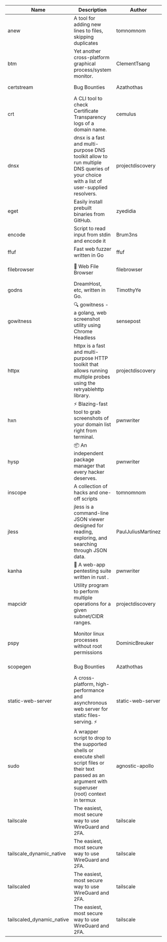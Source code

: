 | Name | Description | Author | Repository | Stars | Version | Updated | Size | SHA256SUM | B3SUM | Source | Language | License |
| ---- | ----------- | ------ | ---------- | ----- | ------- | ------- | ---- | --- | ------ | --------|-------- | ------- |
| anew | A tool for adding new lines to files, skipping duplicates | tomnomnom | [https://github.com/tomnomnom/anew](https://github.com/tomnomnom/anew) | 1144 | v0.1.1 | 2022-03-15T22:35:31Z | 1.48 MB | 018ce94bfb9337fe29c3089bee3dc21fc99d75315c9fd657e09c753f0421d6dc | 8969b90775932fe4fa96484ef5cebf3ba15939353e07017e7b1fce244591a100 | https://bin.ajam.dev/arm64_v8a_Android/anew | Go | MIT License |
| btm | Yet another cross-platform graphical process/system monitor. | ClementTsang | [https://github.com/ClementTsang/bottom](https://github.com/ClementTsang/bottom) | 8339 | 0.9.6 | 2023-08-27T01:43:44Z | 3.25 MB | ed7a169d216c00a9f0b0f6afb1c4e9864cc39c434027168440dc1f8c7cac369a | 52dc0e8e0058bf2dbf1334e67ee6eb10f8d63f76d91af97bdc2049d4a4a59e86 | https://bin.ajam.dev/arm64_v8a_Android/btm | Rust | MIT License |
| certstream |  Bug Bounties | Azathothas | [https://github.com/Azathothas/Arsenal](https://github.com/Azathothas/Arsenal) | 14 | null |  | 4.76 MB | e07207416df1e35443ade91c545b82cb5b2c8b4646d520040b06b601447b0568 | 04fdb49fe569bac9e69ff3983a400c67c812b6eb5dbf40fc9d3edd6538840e03 | https://bin.ajam.dev/arm64_v8a_Android/certstream | Shell | null |
| crt | A CLI tool to check Certificate Transparency logs of a domain name. | cemulus | [https://github.com/cemulus/crt](https://github.com/cemulus/crt) | 64 | v0.1.0 | 2022-03-08T21:41:54Z | 4.85 MB | 7a034e1a69ce0888d2e4ca387d2e6ff1ceeb918c669e42badcff5a35564217aa | 6ca8694035d8a455a65bed1def4ae1b346775ba72c77dd1d8e9c2a7d7735b3a8 | https://bin.ajam.dev/arm64_v8a_Android/crt | Go | Apache License 2.0 |
| dnsx | dnsx is a fast and multi-purpose DNS toolkit allow to run multiple DNS queries of your choice with a list of user-supplied resolvers. | projectdiscovery | [https://github.com/projectdiscovery/dnsx](https://github.com/projectdiscovery/dnsx) | 1844 | v1.1.6 | 2023-11-11T19:20:44Z | 26.22 MB | ef8d3e2bdbe8c98a7c5be1f05537ba637e2160dd0cff56afb292ca85fbf76eb7 | ea69a80893a0ba4dcbc18dbcacb0146614b68b79a3ad2719f04a2d7aa1beb3ef | https://bin.ajam.dev/arm64_v8a_Android/dnsx | Go | MIT License |
| eget | Easily install prebuilt binaries from GitHub. | zyedidia | [https://github.com/zyedidia/eget](https://github.com/zyedidia/eget) | 682 | v1.3.3 | 2023-02-22T05:15:46Z | 6.8 MB | 75dda989a64bb2fab29e70191b47d3154c88649dcf4e115d7998391b9430a259 | 50ca66a7e0b8754f7ed4a2775039d8c45cb07d2984d307bb94f1151c0cb89079 | https://bin.ajam.dev/arm64_v8a_Android/eget | Go | MIT License |
| encode | Script to read input from stdin and encode it | Brum3ns | [https://github.com/Brum3ns/encode](https://github.com/Brum3ns/encode) | 18 | null |  | 2.61 MB | 37c9e10f9fd426054c3496a8fddc37d918dc9aa57dd310390cf7d934a0afbbee | 04a611e0f2e97344f1088fc1c67983bec3f6f4a0754be5efcff06817304b865e | https://bin.ajam.dev/arm64_v8a_Android/encode | Go | MIT License |
| ffuf | Fast web fuzzer written in Go | ffuf | [https://github.com/ffuf/ffuf](https://github.com/ffuf/ffuf) | 10909 | v2.1.0 | 2023-09-16T12:23:19Z | 8.58 MB | 533d3200f0e3e211d0d83422ff26bf3ff209959e926147541837813da148f685 | 4b876d52fc0cf28b1ff098106275fa549d8282b73e5fd24a382f2daae4c1b754 | https://bin.ajam.dev/arm64_v8a_Android/ffuf | Go | MIT License |
| filebrowser | 📂 Web File Browser | filebrowser | [https://github.com/filebrowser/filebrowser](https://github.com/filebrowser/filebrowser) | 22516 | v2.27.0 | 2024-01-02T14:38:37Z | 13.94 MB | 4dac26e57afd8b1d53c702c39c08c2375963ac2893e0c00f6ea9676899ca77a5 | 77995c219657bafed76621a04ec239adfad2ad4c1ae331cd7d925a8b51c91acf | https://bin.ajam.dev/arm64_v8a_Android/filebrowser | Go | Apache License 2.0 |
| godns |  DreamHost, etc, written in Go. | TimothyYe | [https://github.com/TimothyYe/godns](https://github.com/TimothyYe/godns) | 1396 | v3.0.6 | 2024-01-25T15:49:38Z | 12.38 MB | 4d1f834a2a97e5f6ab61c9466b9db2890706e2c69070c46a8b8014de7964626c | 8d937783145854760782bc8e91a99b26fa05d79b2ee3dd3c948531db4a8b9bcc | https://bin.ajam.dev/arm64_v8a_Android/godns | Go | Apache License 2.0 |
| gowitness | 🔍 gowitness - a golang, web screenshot utility using Chrome Headless | sensepost | [https://github.com/sensepost/gowitness](https://github.com/sensepost/gowitness) | 2561 | 2.5.1 | 2023-10-29T11:11:30Z | 27.22 MB | 7c4af630a01d82575d530aecae8b4dd941adb77f01387c36868f68683b13d934 | 63a64b03f47bf800a70b11e4ee76b815f998e593f79398761cca1d313d9aff62 | https://bin.ajam.dev/arm64_v8a_Android/gowitness | Go | GNU General Public License v3.0 |
| httpx | httpx is a fast and multi-purpose HTTP toolkit that allows running multiple probes using the retryablehttp library. | projectdiscovery | [https://github.com/projectdiscovery/httpx](https://github.com/projectdiscovery/httpx) | 6420 | v1.3.9 | 2024-01-24T11:17:45Z | 42.14 MB | 47a673ca6092496272f2e73543c0f9d26a3179c83c8e284f057c6861373ba0f9 | 482e3c03710ba41f0b079d893824a5545d1c9884eb4af00d208a7b1c3dd97d8f | https://bin.ajam.dev/arm64_v8a_Android/httpx | Go | MIT License |
| hxn | ⚡ Blazing-fast tool to grab screenshots of your domain list right from terminal. | pwnwriter | [https://github.com/pwnwriter/haylxon](https://github.com/pwnwriter/haylxon) | 354 | v0.1.10 | 2024-01-09T15:11:15Z | 6.23 MB | 3d3b297f066245bae589faa4dfef56cc4b048261e25da2a5f79e645dc94a0ca8 | d925a36645b7b18ffd8c70a39dfc0029780ca7f56a37918ad89a3eb739c5c8b6 | https://bin.ajam.dev/arm64_v8a_Android/hxn | Rust | MIT License |
| hysp | 📦 An independent package manager that every hacker deserves. | pwnwriter | [https://github.com/pwnwriter/hysp](https://github.com/pwnwriter/hysp) | 398 | v0.1.2 | 2023-12-13T15:03:18Z | 3.4 MB | 521405ebfeb26807927a77858853e4987b9a976edda819dc61baca0e0c9ec4cb | f4cbdafa4c42e434137e1be24f91e98ee94f72741d1efa61d643c722f8086540 | https://bin.ajam.dev/arm64_v8a_Android/hysp | Rust | MIT License |
| inscope | A collection of hacks and one-off scripts | tomnomnom | [https://github.com/tomnomnom/hacks](https://github.com/tomnomnom/hacks) | 1990 | null |  | 1.87 MB | 4b58ff2179b5a711ae287c84383e3914a56bbb52ab0c074989819da35915ce84 | bb1cab81df281e0775a07b16889070605cecdf7b1b0dc627293b19d3750776e5 | https://bin.ajam.dev/arm64_v8a_Android/inscope | Go | null |
| jless | jless is a command-line JSON viewer designed for reading, exploring, and searching through JSON data. | PaulJuliusMartinez | [https://github.com/PaulJuliusMartinez/jless](https://github.com/PaulJuliusMartinez/jless) | 4335 | v0.9.0 | 2023-07-17T02:51:34Z | 1.83 MB | f95b2c666fcc770a829cc241b7ad2631bc41258d8afd9a9a0f5115635279098a | e54b6f5027f01876c0d6cff993c6e75a0be33eec0242601e2b969536ee99a627 | https://bin.ajam.dev/arm64_v8a_Android/jless | Rust | MIT License |
| kanha | 🦚 A web-app pentesting suite written in rust . | pwnwriter | [https://github.com/pwnwriter/kanha](https://github.com/pwnwriter/kanha) | 239 | v-v0.1.2 | 2023-10-17T16:42:52Z | 2.91 MB | e98b78edc697919a405311f1b4b317ffe0b6a6917eca32effa3c998529e29e4f | 16f9c9f6e31758be0255755f8066c843702e7c8a92383919b8760a116bfb5aff | https://bin.ajam.dev/arm64_v8a_Android/kanha | Rust | MIT License |
| mapcidr | Utility program to perform multiple operations for a given subnet/CIDR ranges. | projectdiscovery | [https://github.com/projectdiscovery/mapcidr](https://github.com/projectdiscovery/mapcidr) | 887 | v1.1.16 | 2023-11-23T07:59:56Z | 23.4 MB | 28978f76acc7e040c5c874a2ef23c41912df21de57925c07bbb2127eb96aaffd | cb430417c7ffbdd912d8a96ad60dc13783f311a31e8b1dc435b618e37acba50e | https://bin.ajam.dev/arm64_v8a_Android/mapcidr | Go | MIT License |
| pspy | Monitor linux processes without root permissions | DominicBreuker | [https://github.com/DominicBreuker/pspy](https://github.com/DominicBreuker/pspy) | 4350 | v1.2.1 | 2023-01-17T21:10:08Z | 3.65 MB | 453897798404dafb3a3029f5f194b47b49c7458df43897d171a90cd8894b77d9 | 17f60dda9c674fd3400a10dfcca6c15e2a582c9667101c368297ea5f27dca7fd | https://bin.ajam.dev/arm64_v8a_Android/pspy | Go | GNU General Public License v3.0 |
| scopegen |  Bug Bounties | Azathothas | [https://github.com/Azathothas/Arsenal](https://github.com/Azathothas/Arsenal) | 14 | null |  | 1.61 MB | 545aafe03d6f57a0a7b4824a3fabe45f2882935d8faf8ea219f206269bd29a1f | bf4ab1bca55993e2d8675212567dffb19ab7c613a03df8918b7f781d6ab3ab21 | https://bin.ajam.dev/arm64_v8a_Android/scopegen | Shell | null |
| static-web-server | A cross-platform, high-performance and asynchronous web server for static files-serving. ⚡ | static-web-server | [https://github.com/static-web-server/static-web-server](https://github.com/static-web-server/static-web-server) | 999 | v2.25.0 | 2024-01-23T00:03:19Z | 6.8 MB | c2f88a85c97bf9547466106633feee4c79378ee18624311b72798b235fff1237 | 10d6227ab1882bec3a376aaf5f63437a85ab1c915b5cfda7a7c55579ba8e6149 | https://bin.ajam.dev/arm64_v8a_Android/static-web-server | Rust | Apache License 2.0 |
| sudo | A wrapper script to drop to the supported shells or execute shell script files or their text passed as an argument with superuser (root) context in termux | agnostic-apollo | [https://github.com/agnostic-apollo/sudo](https://github.com/agnostic-apollo/sudo) | 65 | v0.2.0 | 2021-04-10T21:03:11Z | 250.38 kB | 9e56787b3ca489a9eb9e3a64f54944aa92c728d18576972ef7ef6bb10ca6462c | 261a7ec6cf5ed2fbc82f8128f2583eda7faeb8939b9e08143046f0b046e504ae | https://bin.ajam.dev/arm64_v8a_Android/sudo | Shell | MIT License |
| tailscale | The easiest, most secure way to use WireGuard and 2FA. | tailscale | [https://github.com/tailscale/tailscale](https://github.com/tailscale/tailscale) | 15212 | v1.58.2 | 2024-01-23T22:41:49Z | 10.92 MB | b4436d601a0a777d905590fcaf4eb55f45eb63a76e8459c513b0fa1d887b2a16 | ef80806ae45dd0d4f2bec4c59b202a4c9bd33e5c792b240a1a238c5e4364e1f1 | https://bin.ajam.dev/arm64_v8a_Android/tailscale | Go | BSD 3-Clause New or Revised License |
| tailscale_dynamic_native | The easiest, most secure way to use WireGuard and 2FA. | tailscale | [https://github.com/tailscale/tailscale](https://github.com/tailscale/tailscale) | 15212 | v1.58.2 | 2024-01-23T22:41:49Z | 11.28 MB | 791ff61c321b56d09d290f3a6034d74e81db390b9ec8946b2631494d2f4c3ba8 | 616c34aa2180035c2b7a76435d6f07587160bc4a8683646f452af7f64f7764ed | https://bin.ajam.dev/arm64_v8a_Android/tailscale_dynamic_native | Go | BSD 3-Clause New or Revised License |
| tailscaled | The easiest, most secure way to use WireGuard and 2FA. | tailscale | [https://github.com/tailscale/tailscale](https://github.com/tailscale/tailscale) | 15212 | v1.58.2 | 2024-01-23T22:41:49Z | 20.48 MB | 5504897030b405888ef389c97a4079d2b3fa869f6ed97132d62c5229a6f126f9 | 08d5aab8a7e544017f5581a5850eb34c6286fc6eba67f60382ea5b70fc261afc | https://bin.ajam.dev/arm64_v8a_Android/tailscaled | Go | BSD 3-Clause New or Revised License |
| tailscaled_dynamic_native | The easiest, most secure way to use WireGuard and 2FA. | tailscale | [https://github.com/tailscale/tailscale](https://github.com/tailscale/tailscale) | 15212 | v1.58.2 | 2024-01-23T22:41:49Z | 21.67 MB | 68233a5e59367762c6355a0f31c745041cde891569ab3735b7b0189ed2f1dcd8 | cf357f67f792324e1f672804539d4f8b942d64024f62bf4096aa15001115cd21 | https://bin.ajam.dev/arm64_v8a_Android/tailscaled_dynamic_native | Go | BSD 3-Clause New or Revised License |
